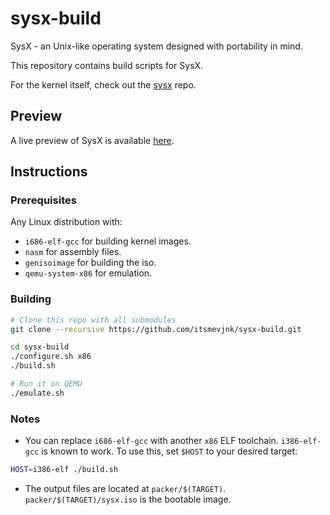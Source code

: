 # sysx-build
SysX - an Unix-like operating system designed with portability in mind.

This repository contains build scripts for SysX.

For the kernel itself, check out the [sysx](https://github.com/itsmevjnk/sysx) repo.

## Preview

A live preview of SysX is available [here](https://itsmevjnk.github.io/sysx-build/).

## Instructions

### Prerequisites

Any Linux distribution with:

- `i686-elf-gcc` for building kernel images.
- `nasm` for assembly files.
- `genisoimage` for building the iso.
- `qemu-system-x86` for emulation.

### Building

```sh
# Clone this repo with all submodules
git clone --recursive https://github.com/itsmevjnk/sysx-build.git

cd sysx-build
./configure.sh x86
./build.sh

# Run it on QEMU
./emulate.sh
```

### Notes
- You can replace `i686-elf-gcc` with another `x86` ELF toolchain. `i386-elf-gcc` is known to work. To use this, set `$HOST` to your desired target:

```sh
HOST=i386-elf ./build.sh
```

- The output files are located at `packer/$(TARGET)`. `packer/$(TARGET)/sysx.iso` is the bootable image.